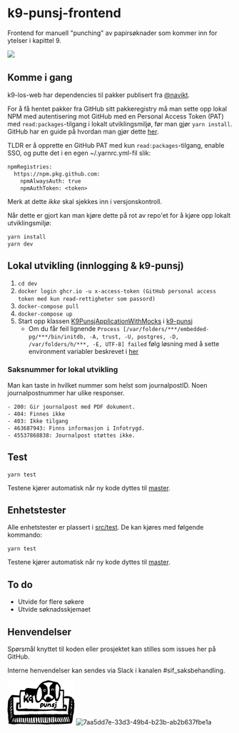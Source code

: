 # k9-punsj-frontend

Frontend for manuell "punching" av papirsøknader som kommer inn for ytelser i kapittel 9.

[![](https://github.com/navikt/k9-punsj-frontend/workflows/Build%20and%20deploy%20K9-punsj-frontend/badge.svg)](https://github.com/navikt/k9-punsj-frontend/actions?query=workflow%3A%22Build+and+deploy+K9-punsj-frontend%22)

## Komme i gang

k9-los-web har dependencies til pakker publisert fra [@navikt](https://github.com/navikt).

For å få hentet pakker fra GitHub sitt pakkeregistry må man sette opp lokal NPM med autentisering mot GitHub med en Personal Access Token (PAT) med `read:packages`-tilgang i lokalt utviklingsmiljø, før man gjør `yarn install`. GitHub har en guide på hvordan man gjør dette [her](https://docs.github.com/en/packages/working-with-a-github-packages-registry/working-with-the-npm-registry#authenticating-to-github-packages).

TLDR er å opprette en GitHub PAT med kun `read:packages`-tilgang, enable SSO, og putte det i en egen ~/.yarnrc.yml-fil slik:

```
npmRegistries:
  https://npm.pkg.github.com:
    npmAlwaysAuth: true
    npmAuthToken: <token>
```

Merk at dette _ikke_ skal sjekkes inn i versjonskontroll.

Når dette er gjort kan man kjøre dette på rot av repo'et for å kjøre opp lokalt utviklingsmiljø:

```
yarn install
yarn dev
```

## Lokal utvikling (innlogging & k9-punsj)

1. `cd dev`
2. `docker login ghcr.io -u x-access-token (GitHub personal access token med kun read-rettigheter som passord)`
3. `docker-compose pull`
4. `docker-compose up`
5. Start opp klassen [K9PunsjApplicationWithMocks](https://github.com/navikt/k9-punsj/blob/master/app/src/test/kotlin/no/nav/k9punsj/K9PunsjApplicationWithMocks.kt) i [k9-punsj](https://github.com/navikt/k9-punsj)
    - Om du får feil lignende `Process [/var/folders/***/embedded-pg/***/bin/initdb, -A, trust, -U, postgres, -D, /var/folders/h/***, -E, UTF-8] failed` følg løsning med å sette environment variabler beskrevet i [her](https://github.com/zonkyio/embedded-postgres/issues/11#issuecomment-533468269)

### Saksnummer for lokal utvikling

Man kan taste in hvilket nummer som helst som journalpostID. Noen journalpostnummer har ulike responser.

```
- 200: Gir journalpost med PDF dokument.
- 404: Finnes ikke
- 403: Ikke tilgang
- 463687943: Finns informasjon i Infotrygd.
- 45537868838: Journalpost støttes ikke.
```

## Test

```
yarn test
```

Testene kjører automatisk når ny kode dyttes til [master](https://github.com/navikt/k9-punsj-frontend).

## Enhetstester

Alle enhetstester er plassert i [src/test](src/test). De kan kjøres med følgende kommando:

```
yarn test
```

Testene kjører automatisk når ny kode dyttes til [master](https://github.com/navikt/k9-punsj-frontend).

## To do

-   Utvide for flere søkere
-   Utvide søknadsskjemaet

## Henvendelser

Spørsmål knyttet til koden eller prosjektet kan stilles som issues her på GitHub.

Interne henvendelser kan sendes via Slack i kanalen #sif_saksbehandling.

![k9-punsj-frontend](logo.png)
![7aa5dd7e-33d3-49b4-b23b-ab2b637fbe1a](https://github.com/navikt/k9-punsj-frontend/assets/25080417/4dab2369-6493-4abb-a613-a5f409ecfd57)
